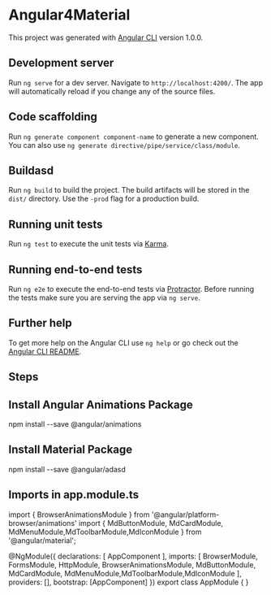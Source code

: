 # Angular4Material

This project was generated with [Angular CLI](https://github.com/angular/angular-cli) version 1.0.0.

## Development server

Run `ng serve` for a dev server. Navigate to `http://localhost:4200/`. The app will automatically reload if you change any of the source files.

## Code scaffolding

Run `ng generate component component-name` to generate a new component. You can also use `ng generate directive/pipe/service/class/module`.

## Buildasd

Run `ng build` to build the project. The build artifacts will be stored in the `dist/` directory. Use the `-prod` flag for a production build.

## Running unit tests

Run `ng test` to execute the unit tests via [Karma](https://karma-runner.github.io).

## Running end-to-end tests

Run `ng e2e` to execute the end-to-end tests via [Protractor](http://www.protractortest.org/).
Before running the tests make sure you are serving the app via `ng serve`.

## Further help

To get more help on the Angular CLI use `ng help` or go check out the [Angular CLI README](https://github.com/angular/angular-cli/blob/master/README.md).

## Steps

## Install Angular Animations Package

npm install --save @angular/animations

## Install Material Package 

npm install --save @angular/adasd

## Imports in app.module.ts

import { BrowserAnimationsModule } from '@angular/platform-browser/animations'
import { MdButtonModule, MdCardModule, MdMenuModule,MdToolbarModule,MdIconModule } from '@angular/material';


@NgModule({
  declarations: [
    AppComponent
  ],
  imports: [
    BrowserModule,
    FormsModule,
    HttpModule,
    BrowserAnimationsModule,
    MdButtonModule, MdCardModule, MdMenuModule,MdToolbarModule,MdIconModule
  ],
  providers: [],
  bootstrap: [AppComponent]
})
export class AppModule { }


